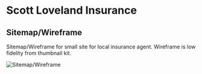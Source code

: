 # Scott Loveland Insurance

## Sitemap/Wireframe

Sitemap/Wireframe for small site for local insurance agent. Wireframe is low fidelity from thumbnail kit.

![Sitemap/Wireframe](/assets/img/Scott_Loveland/SLI-Wireframe_03.jpg)